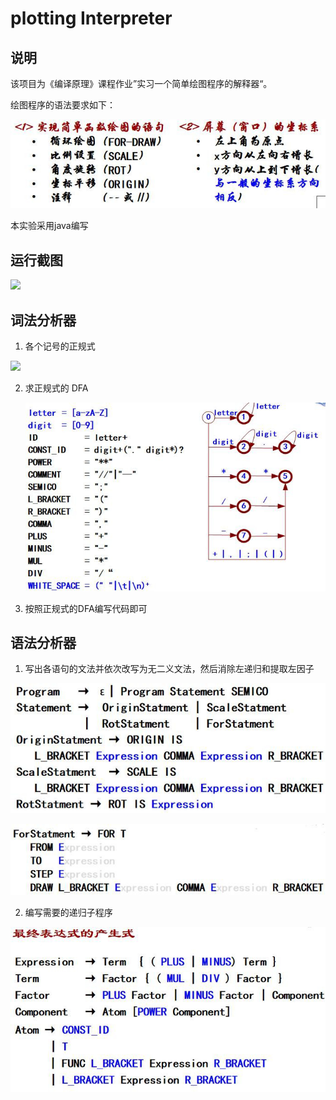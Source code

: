 # plotting Interpreter

## 说明

该项目为《编译原理》课程作业”实习一个简单绘图程序的解释器“。  

绘图程序的语法要求如下：

![image1](.\images\image1.png)

本实验采用java编写

## 运行截图

![](https://github.com/a-psycho/plottingInterpreter/blob/tree/master/images/run_example.png)

## 词法分析器

1. 各个记号的正规式

![](https://github.com/a-psycho/plottingInterpreter/blob/tree/master/images/image2.jpeg.png)

2. 求正规式的 DFA

   ![](https://github.com/a-psycho/plottingInterpreter/blob/master/images/image3.jpeg.png)

3. 按照正规式的DFA编写代码即可

## 语法分析器

1. 写出各语句的文法并依次改写为无二义文法，然后消除左递归和提取左因子

![](https://github.com/a-psycho/plottingInterpreter/blob/master/images/image4.jpeg.png)

![](https://github.com/a-psycho/plottingInterpreter/blob/master/images/image5.jpeg.png)

2. 编写需要的递归子程序

![](https://github.com/a-psycho/plottingInterpreter/blob/master/images/image6.jpeg.png)
